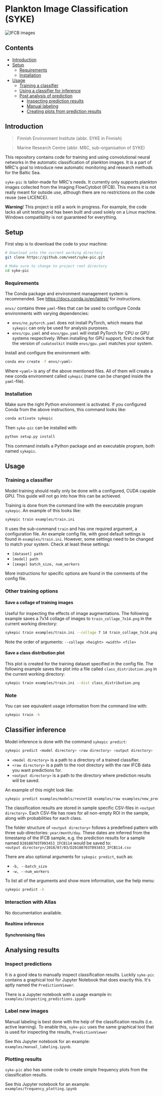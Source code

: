 # Plankton Image Classification (SYKE)

![IFCB images](examples/collage.png)

## Contents
- [Introduction](#introduction)
- [Setup](#setup)
  - [Requirements](#requirements)
  - [Installation](#installation)
- [Usage](#usage)
  - [Training a classifier](#training-a-classifier)
  - [Using a classifier for inference](#classifier-inference)
    <!-- - Interacting with Allas -->
  - [Post analysis of prediction](#post-analysis-of-predictions)
    - [Inspecting prediction results](#inspect-predictions)
    - [Manual labeling](#label-new-images)
    - [Creating plots from prediction results](#plotting-results)

## Introduction

> Finnish Environment Institute (abbr. SYKE in Finnish)

> Marine Research Centre (abbr. MRC, sub-organisation of SYKE)

This repository contains code for training and using convolutional neural networks in the automatic classification of plankton images. It is a part of MRC's goal to introduce new automatic monitoring and research methods for the Baltic Sea.

`syke-pic` is tailor-made for MRC's needs. It currently only supports plankton images collected from the Imaging FlowCytobot (IFCB). This means it is not really meant for outside use, although there are no restrictions on the code reuse (see LICENCE).

**Warning**! This project is still a work in progress. For example, the code lacks all unit testing and has been built and used solely on a Linux machine. Windows compatibility is not guaranteed for everything.

## Setup

First step is to download the code to your machine:
```bash
# Download into the current working directory
git clone https://github.com/veot/syke-pic.git

# Make sure to change to project root directory
cd syke-pic
```

### Requirements

The Conda package and environment management system is recommended. See https://docs.conda.io/en/latest/ for instructions.

`envs/` contains three `yaml`-files that can be used to configure Conda environments with varying dependencies:
- `envs/no_pytorch.yaml` does not install PyTorch, which means that `sykepic` can only be used for analysis purposes.
- `envs/cpu.yaml` and `envs/gpu.yaml` will install PyTorch for CPU or GPU systems respectively. When installing for GPU support, first check that the version of `cudatoolkit` inside `envs/gpu.yaml` matches your system.

Install and configure the environment with:
  ```bash
  conda env create -f envs/<yaml>
  ```
Where `<yaml>` is any of the above mentioned files. All of them will create a new conda environment called `sykepic` (name can be changed inside the `yaml`-file).


### Installation

Make sure the right Python environment is activated. If you configured Conda from the above instructions, this command looks like:
```bash
conda activate sykepic
```

Then `syke-pic` can be installed with:

```bash
python setup.py install
```

This command installs a Python package and an executable program, both named `sykepic`.

## Usage

### Training a classifier

Model training should really only be done with a configured, CUDA capable GPU. This guide will not go into how this can be achieved.

Training is done from the command line with the executable program `sykepic`. An example of this looks like:

```bash
sykepic train examples/train.ini
```

It uses the sub-command `train` and has one required argument, a configuration file. An example config file, with good default settings is found in `examples/train.ini`. However, some settings need to be changed to match your system. Check at least these settings:

- `[dataset] path`
- `[model] path`
- `[image] batch_size, num_workers`

More instructions for specific options are found in the comments of the config file.

### Other training options

#### Save a collage of training images

Useful for inspecting the effects of image augmentations. 
The following example saves a 7x14 collage of images to `train_collage_7x14.png` in the current working directory:
```bash
sykepic train examples/train.ini --collage 7 14 train_collage_7x14.png 
```
Note the order of arguments: `--collage <height> <width> <file>`

#### Save a class distribution plot 
This plot is created for the training dataset specified in the config file. The following example saves the plot into a file called `class_distribution.png` in the current working directory:
```bash
sykepic train examples/train.ini --dist class_distribution.png
```

### Note
You can see equivalent usage information from the command line with:
```bash
sykepic train -h
```

## Classifier inference

Model inference is done with the command `sykepic predict`:
```bash
sykepic predict <model directory> <raw directory> <output directory>
```
- `<model directory>` is a path to a directory of a trained classifier.
- `<raw directory>` is a path to the root directory with the raw IFCB data you want predictions for.
- `<output directory>` is a path to the directory where prediction results will be saved.

An example of this might look like:
```bash
sykepic predict examples/models/resnet18 examples/raw examples/new_predictions
```

The classification results are stored in sample specific CSV-files in `<output directory>`. Each CSV-file has rows for all non-empty ROI in the sample, along with probabilities for each class.

The folder structure of `<output directory>` follows a predefined pattern with three sub-directories: `year/month/day`. These dates are inferred from the timestamp of the IFCB sample, e.g. the prediction results for a sample named `D20180703T093453_IFCB114` would be saved to:  
`<output directory>/2018/07/03/D20180703T093453_IFCB114.csv`

There are also optional arguments for `sykepic predict`, such as:
- `-b, --batch_size`
- `-w, --num_workers`

To list all of the arguments and show more information, use the help menu:
```bash
sykepic predict -h
```

### Interaction with Allas
No documentation available.
#### Realtime inference
#### Synchronising files

## Analysing results

### Inspect predictions
It is a good idea to manually inspect classification results. Luckily `syke-pic` contains a graphical tool for Jupyter Notebook that does exactly this. It's aptly named the `PredictionViewer`.

There is a Jupyter notebook with a usage example in:  
`examples/inspecting_predictions.ipynb`

### Label new images
Manual labeling is best done with the help of the classification results (i.e. active learning). To enable this, `syke-pic` uses the same graphical tool that is  used for inspecting the results, `PredictionViewer`

See this Jupyter notebook for an example:  
`examples/manual_labeling.ipynb`.

### Plotting results
`syke-pic` also has some code to create simple frequency plots from the classification results.

See this Jupyter notebook for an example:  
`examples/frequency_plotting.ipynb`
